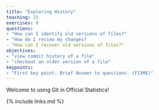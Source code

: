 ```yaml
---
title: "Exploring History"
teaching: 25
exercises: 0
questions:
- "How can I identify old versions of files?"
- "How do I review my changes?
- "How can I recover old versions of files?"
objectives:
- "view commit history of a file"
- "checkout an older version of a file"
keypoints:
- "First key point. Brief Answer to questions. (FIXME)"
---
```

Welcome to using Git in Official Statistics!

{% include links.md %}